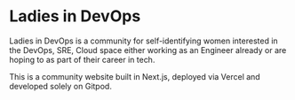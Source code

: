 # Ladies in DevOps

Ladies in DevOps is a community for self-identifying women interested in the DevOps, SRE, Cloud space either working as an Engineer already or are hoping to as part of their career in tech.

This is a community website built in Next.js, deployed via Vercel and developed solely on Gitpod.
